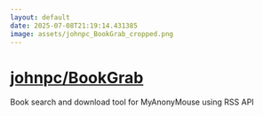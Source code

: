```yaml
---
layout: default
date: 2025-07-08T21:19:14.431385
image: assets/johnpc_BookGrab_cropped.png
---
```


# [johnpc/BookGrab](https://github.com/johnpc/BookGrab)

Book search and download tool for MyAnonyMouse using RSS API
